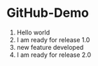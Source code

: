 # GitHub-Demo

1. Hello world
2. I am ready for release 1.0
3. new feature developed
4. I am ready for release 2.0
